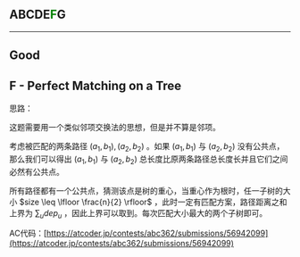 ## ABCDE<font color=green>F</font>G

---

## Good

## F - Perfect Matching on a Tree

思路：

这题需要用一个类似邻项交换法的思想，但是并不算是邻项。

考虑被匹配的两条路径 $(a_1, b_1), (a_2, b_2)$ 。如果 $(a_1, b_1)$ 与 $(a_2, b_2)$ 没有公共点，那么我们可以得出  $(a_1, b_1)$ 与 $(a_2, b_2)$ 总长度比原两条路径总长度长并且它们之间必然有公共点。

所有路径都有一个公共点，猜测该点是树的重心，当重心作为根时，任一子树的大小 $size \leq \lfloor \frac{n}{2} \rfloor$ ，此时一定有匹配方案，路径距离之和上界为 $\sum_u{dep_u}$ ，因此上界可以取到。每次匹配大小最大的两个子树即可。

AC代码：[https://atcoder.jp/contests/abc362/submissions/56942099](https://atcoder.jp/contests/abc362/submissions/56942099)

